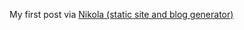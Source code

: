 <!-- 
.. title: Hello World!
.. slug: hello-world
.. date: 2013/02/25 17:00:25
.. tags: test 
.. link: 
.. description: a test post via Nikola 
-->

My first post via [Nikola (static site and blog generator)](http://nikola.ralsina.com.ar/)

